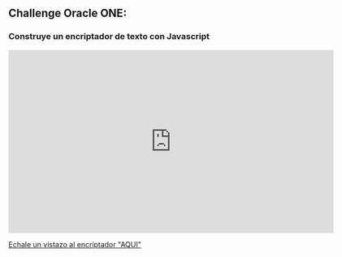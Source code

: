 ## Challenge Oracle ONE:
### Construye un encriptador de texto con Javascript

<div style="position:relative;width:fit-content;height:fit-content;">
            <iframe allowfullscreen style="border:none" src="https://clipchamp.com/watch/DWHOdinKIfe/embed" width="640" height="360"></iframe>
</div>

[Echale un vistazo al encriptador "AQUI"](https://encriptador-texto-j.netlify.app/)
</br></br></br>


